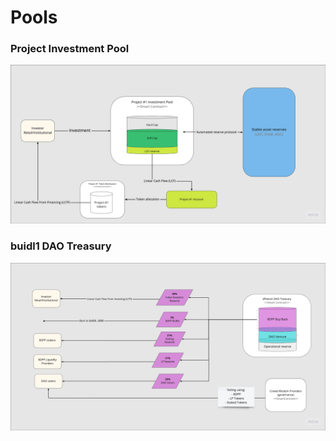 # Pools

### Project Investment Pool

![](<../../.gitbook/assets/image (4).png>)

### buidl1 DAO Treasury

![](<../../.gitbook/assets/image (10).png>)
